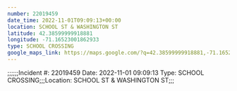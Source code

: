 ```yaml
---
number: 22019459
date_time: 2022-11-01T09:09:13+00:00
location: SCHOOL ST & WASHINGTON ST
latitude: 42.38599999918881
longitude: -71.16523001862933
type: SCHOOL CROSSING
google_maps_link: https://maps.google.com/?q=42.38599999918881,-71.16523001862933
---
```


;;;;;;Incident #: 22019459  Date: 2022-11-01 09:09:13   Type: SCHOOL CROSSING;;;Location: SCHOOL ST & WASHINGTON ST;;;
